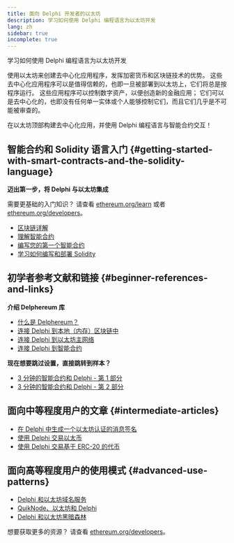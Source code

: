 ```yaml
---
title: 面向 Delphi 开发者的以太坊
description: 学习如何使用 Delphi 编程语言为以太坊开发
lang: zh
sidebar: true
incomplete: true
---
```


<div class="featured">

学习如何使用 Delphi 编程语言为以太坊开发

</div>

使用以太坊来创建去中心化应用程序，发挥加密货币和区块链技术的优势。 这些去中心化应用程序可以是值得信赖的，也即一旦被部署到以太坊上，它们将总是按程序运行。 这些应用程序可以控制数字资产，以便创造新的金融应用； 它们可以是去中心化的，也即没有任何单一实体或个人能够控制它们，而且它们几乎是不可能被审查的。

在以太坊顶部构建去中心化应用，并使用 Delphi 编程语言与智能合约交互！

## 智能合约和 Solidity 语言入门 {#getting-started-with-smart-contracts-and-the-solidity-language}

**迈出第一步，将 Delphi 与以太坊集成**

需要更基础的入门知识？ 请查看 [ethereum.org/learn](/learn/) 或者 [ethereum.org/developers](/developers/)。

- [区块链详解](https://kauri.io/article/d55684513211466da7f8cc03987607d5/blockchain-explained)
- [理解智能合约](https://kauri.io/article/e4f66c6079e74a4a9b532148d3158188/ethereum-101-part-5-the-smart-contract)
- [编写您的第一个智能合约](https://kauri.io/article/124b7db1d0cf4f47b414f8b13c9d66e2/remix-ide-your-first-smart-contract)
- [学习如何编写和部署 Solidity](https://kauri.io/article/973c5f54c4434bb1b0160cff8c695369/understanding-smart-contract-compilation-and-deployment)

## 初学者参考文献和链接 {#beginner-references-and-links}

**介绍 Delphereum 库**

- [什么是 Delphereum？](https://github.com/svanas/delphereum/blob/master/README.md)
- [连接 Delphi 到本地（内存）区块链中](https://medium.com/@svanas/connecting-delphi-to-a-local-in-memory-blockchain-9a1512d6c5b0)
- [连接 Delphi 到以太坊主网络](https://medium.com/@svanas/connecting-delphi-to-the-ethereum-main-net-5faf1feffd83)
- [连接 Delphi 到智能合约](https://medium.com/@svanas/connecting-delphi-to-smart-contracts-3146b12803a1)

**现在想要跳过设置，直接跳转到样本？**

- [3 分钟的智能合约和 Delphi - 第 1 部分](https://medium.com/@svanas/a-3-minute-smart-contract-and-delphi-61d998571d)
- [3 分钟的智能合约和 Delphi - 第 2 部分](https://medium.com/@svanas/a-3-minute-smart-contract-and-delphi-part-2-446925faa47b)

## 面向中等程度用户的文章 {#intermediate-articles}

- [在 Delphi 中生成一个以太坊认证的消息签名](https://medium.com/@svanas/generating-an-ethereum-signed-message-signature-in-delphi-75661ce5031b)
- [使用 Delphi 交易以太币](https://medium.com/@svanas/transferring-ether-with-delphi-b5f24b1a98a4)
- [使用 Delphi 交易基于 ERC-20 的代币](https://medium.com/@svanas/transferring-erc-20-tokens-with-delphi-bb44c05b295d)

## 面向高等程度用户的使用模式 {#advanced-use-patterns}

- [Delphi 和以太坊域名服务](https://medium.com/@svanas/delphi-and-ethereum-name-service-ens-4443cd278af7)
- [QuikNode、以太坊和 Delphi](https://medium.com/@svanas/quiknode-ethereum-and-delphi-f7bfc9671c23)
- [Delphi 和以太坊黑暗森林](https://svanas.medium.com/delphi-and-the-ethereum-dark-forest-5b430da3ad93)

想要获取更多的资源？ 请查看 [ethereum.org/developers](/developers/)。
